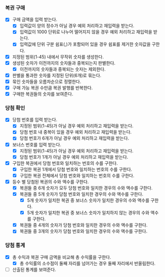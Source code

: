 ### 복권 구매
- [x] 구매 금액을 입력 받는다.
  - [x] 입력값이 양의 정수가 아닐 경우 예외 처리하고 재입력을 받는다.
  - [x] 입력값이 1000 단위로 나누어 떨어지지 않을 경우 예외 처리하고 재입력을 받는다.
  - [x] 입력값에 단위 구분 쉼표(,)가 포함되어 있을 경우 쉼표를 제거한 숫자값을 구한다.
- [x] 지정된 범위(1-45) 내에서 무작위 숫자를 생성한다.
- [x] 생성된 숫자가 이전까지의 숫자들과 중복되는지 판별한다.
  - [x] 이전까지의 숫자들과 중복되는 숫자는 제외한다.
- [x] 판별을 통과한 숫자를 지정된 단위(6개)로 묶는다.
- [x] 묶인 숫자들을 오름차순으로 정렬한다.
- [x] 구매 가능 복권 수만큼 복권 발행를 반복한다.
- [x] 구매한 복권들의 숫자를 보여준다.
### 당첨 확인
- [x] 당첨 번호를 입력 받는다.
  - [x] 지정된 범위(1-45)가 아닐 경우 예외 처리하고 재입력을 받는다.
  - [x] 당첨 번호 내 중복이 있을 경우 예외 처리하고 재입력을 받는다.
  - [x] 당첨 번호가 6개가 아닐 경우 예외 처리하고 재입력을 받는다.
- [x] 보너스 번호를 입력 받는다.
  - [x] 지정된 범위(1-45)가 아닐 경우 예외 처리하고 재입력을 받는다.
  - [x] 당첨 번호가 1개가 아닐 경우 예외 처리하고 재입력을 받는다.
- [x] 구입한 복권에서 당첨 번호와 일치하는 번호의 수를 구한다.
  - [x] 구입한 복권 1개에서 당첨 번호와 일치하는 번호의 수를 구한다.
  - [x] 구입한 복권 전체에서 당첨 번호와 일치하는 번호의 수를 구한다.
- [x] 등수 별 당첨된 복권의 수와 액수를 구한다.
  - [x] 복권들 중 6개 숫자가 모두 당첨 번호와 일치한 경우의 수와 액수를 구한다.
  - [x] 복권들 중 5개 숫자가 당첨 번호와 일치한 경우의 수와 액수를 구한다.
    - [x] 5개 숫자가 일치한 복권 중 보너스 숫자가 일치한 경우의 수와 액수를 구한다.
    - [x] 5개 숫자가 일치한 복권 중 보너스 숫자가 일치하지 않는 경우의 수와 액수를 구한다.
  - [x] 복권들 중 4개의 숫자가 당첨 번호와 일치한 경우의 수와 액수를 구한다.
  - [x] 복권들 중 3개의 숫자가 당첨 번호와 일치한 경우의 수와 액수를 구한다.
### 당첨 통계
- [x] 총 수익과 복권 구매 금액을 비교해 총 수익률을 구한다.
  - [x] 총 수익률의 소수점이 둘째 자리를 넘어가는 경우 둘째 자리에서 반올림한다.
- [ ] 산출된 통계를 보여준다.